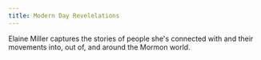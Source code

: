 ```yaml
---
title: Modern Day Revelelations
---
```


Elaine Miller captures the stories of people she's connected with and their movements into, out of, and around the Mormon world.
